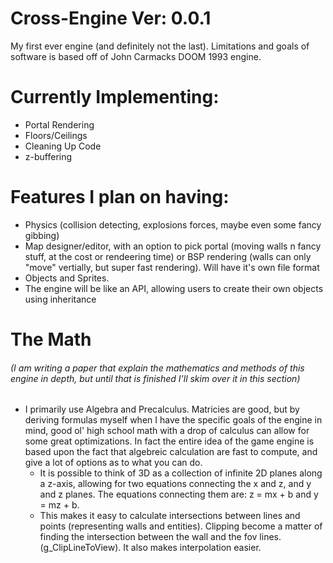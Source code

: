 # Cross-Engine Ver: 0.0.1
My first ever engine (and definitely not the last). Limitations and goals of software is based off of John Carmacks DOOM 1993 engine.

# Currently Implementing:
* Portal Rendering
* Floors/Ceilings
* Cleaning Up Code
* z-buffering

# Features I plan on having:
* Physics (collision detecting, explosions forces, maybe even some fancy gibbing)
* Map designer/editor, with an option to pick portal (moving walls n fancy stuff, at the cost or rendeering time) or BSP rendering (walls can only "move" vertially, but super fast rendering). Will have it's own file format
* Objects and Sprites.
* The engine will be like an API, allowing users to create their own objects using inheritance

# The Math
###### (I am writing a paper that explain the mathematics and methods of this engine in depth, but until that is finished I'll skim over it in this section)
* I primarily use Algebra and Precalculus. Matricies are good, but by deriving formulas myself when I have the specific goals of the engine in mind, good ol' high school math with a drop of calculus can allow for some great optimizations. In fact the entire idea of the game engine is based upon the fact that algebreic calculation are fast to compute, and give a lot of options as to what you can do.
  * It is possible to think of 3D as a collection of infinite 2D planes along a z-axis, allowing for two equations connecting the x and z, and y and z planes. The equations connecting them are: z = mx + b and y = mz + b.
  * This makes it easy to calculate intersections between lines and points (representing walls and entities). Clipping become a matter of finding the intersection between the wall and the fov lines. (g_ClipLineToView). It also makes interpolation easier.

